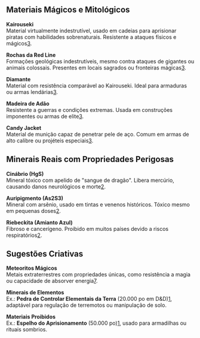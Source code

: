 

 
## **Materiais Mágicos e Mitológicos**

**Kairouseki**  
Material virtualmente indestrutível, usado em cadeias para aprisionar piratas com habilidades sobrenaturais. Resistente a ataques físicos e mágicos[3](https://aminoapps.com/c/onepiecerpg/page/item/tabela-de-materiais/pmw8_d6upIZ2a8nQpXE1l1M3LozVQnxlY).

**Rochas da Red Line**  
Formações geológicas indestrutíveis, mesmo contra ataques de gigantes ou animais colossais. Presentes em locais sagrados ou fronteiras mágicas[3](https://aminoapps.com/c/onepiecerpg/page/item/tabela-de-materiais/pmw8_d6upIZ2a8nQpXE1l1M3LozVQnxlY).

**Diamante**  
Material com resistência comparável ao Kairouseki. Ideal para armaduras ou armas lendárias[3](https://aminoapps.com/c/onepiecerpg/page/item/tabela-de-materiais/pmw8_d6upIZ2a8nQpXE1l1M3LozVQnxlY).

**Madeira de Adão**  
Resistente a guerras e condições extremas. Usada em construções imponentes ou armas de elite[3](https://aminoapps.com/c/onepiecerpg/page/item/tabela-de-materiais/pmw8_d6upIZ2a8nQpXE1l1M3LozVQnxlY).

**Candy Jacket**  
Material de munição capaz de penetrar pele de aço. Comum em armas de alto calibre ou projéteis especiais[3](https://aminoapps.com/c/onepiecerpg/page/item/tabela-de-materiais/pmw8_d6upIZ2a8nQpXE1l1M3LozVQnxlY).

## **Minerais Reais com Propriedades Perigosas**

**Cinábrio (HgS)**  
Mineral tóxico com apelido de "sangue de dragão". Libera mercúrio, causando danos neurológicos e morte[2](https://cristaljr.com/conheca-os-top-10-minerais-mais-perigosos-do-mundo/).

**Auripigmento (As2S3)**  
Mineral com arsênio, usado em tintas e venenos históricos. Tóxico mesmo em pequenas doses[2](https://cristaljr.com/conheca-os-top-10-minerais-mais-perigosos-do-mundo/).

**Riebeckita (Amianto Azul)**  
Fibroso e cancerígeno. Proibido em muitos países devido a riscos respiratórios[2](https://cristaljr.com/conheca-os-top-10-minerais-mais-perigosos-do-mundo/).

## **Sugestões Criativas**

**Meteoritos Mágicos**  
Metais extraterrestres com propriedades únicas, como resistência a magia ou capacidade de absorver energia[7](https://www.reddit.com/r/DMAcademy/comments/judcej/what_types_of_magical_ores_could_you_find_in_the/?tl=pt-br).

**Minerais de Elementos**  
Ex.: **Pedra de Controlar Elementais da Terra** (20.000 po em D&D)[1](https://www.helprpg.com.br/2023/01/guia-de-itens-magicos-d-5e.html), adaptável para regulação de terremotos ou manipulação de solo.

**Materiais Proibidos**  
Ex.: **Espelho do Aprisionamento** (50.000 po)[1](https://www.helprpg.com.br/2023/01/guia-de-itens-magicos-d-5e.html), usado para armadilhas ou rituais sombrios.